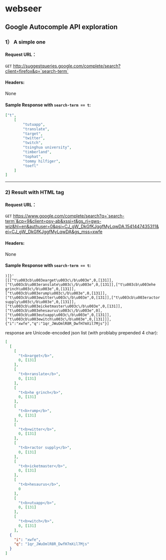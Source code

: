 # webseer

## Google Autocomple API exploration

### 1） A simple one

#### Request URL：
  `GET` http://suggestqueries.google.com/complete/search?client=firefox&q=`search-term`

#### Headers:
  None

#### Sample Response with `search-term == t`:
```json
["t",
    [
        "tutuapp",
        "translate",
        "target",
        "twitter",
        "twitch",
        "tsinghua university",
        "timberland",
        "tophat",
        "tommy hilfiger",
        "toefl"
    ]
]
```

---

### 2) Result with HTML tag

#### Request URL：
  `GET` https://www.google.com/complete/search?q=`search-term`&cp=9&client=psy-ab&xssi=t&gs_ri=gws-wiz&hl=en&authuser=0&psi=CJ_gW_DkGfKJggfMyLqwDA.1541447435311&ei=CJ_gW_DkGfKJggfMyLqwDA&gs_mss=xwfe

#### Headers:
  None

#### Sample Response with `search-term == t`:
```
)]}'
[[["t\u003cb\u003earget\u003c\/b\u003e",0,[131]],["t\u003cb\u003eranslate\u003c\/b\u003e",0,[131]],["t\u003cb\u003ehe grinch\u003c\/b\u003e",0,[131]],["t\u003cb\u003erump\u003c\/b\u003e",0,[131]],["t\u003cb\u003ewitter\u003c\/b\u003e",0,[131]],["t\u003cb\u003eractor supply\u003c\/b\u003e",0,[131]],["t\u003cb\u003eicketmaster\u003c\/b\u003e",0,[131]],["t\u003cb\u003ehesaurus\u003c\/b\u003e",0],["t\u003cb\u003eutuapp\u003c\/b\u003e",0,[131]],["t\u003cb\u003ewitch\u003c\/b\u003e",0,[131]]],{"i":"xwfe","q":"1qr_JWuOmlR8R_DwfH7mXil7Mjs"}]
```
response are Unicode-encoded json list (with problaby prepended 4 char):
```json
[
  [
    [
      "t<b>arget</b>",
      0, [131]
    ],
    [
      "t<b>ranslate</b>",
      0, [131]
    ],
    [
      "t<b>he grinch</b>",
      0, [131]
    ],
    [
      "t<b>rump</b>",
      0, [131]
    ],
    [
      "t<b>witter</b>",
      0, [131]
    ],
    [
      "t<b>ractor supply</b>",
      0, [131]
    ],
    [
      "t<b>icketmaster</b>",
      0, [131]
    ],
    [
      "t<b>hesaurus</b>",
      0
    ],
    [
      "t<b>utuapp</b>",
      0, [131]
    ],
    [
      "t<b>witch</b>",
      0, [131]
    ],
  {
    "i": "xwfe",
    "q": "1qr_JWuOmlR8R_DwfH7mXil7Mjs"
  }
]
```

